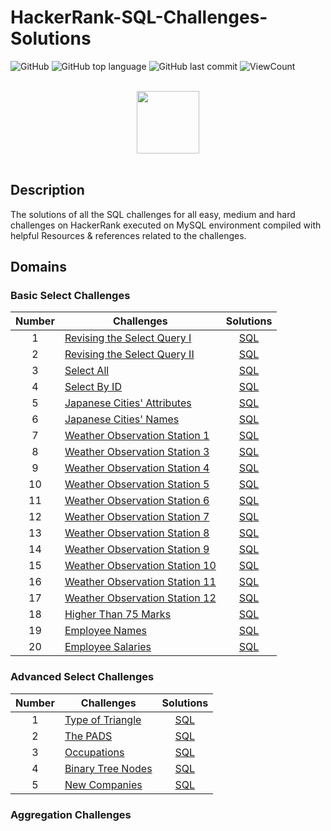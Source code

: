 # HackerRank-SQL-Challenges-Solutions

![GitHub](https://img.shields.io/github/license/Thomas-George-T/HackerRank-SQL-Challenges-Solutions?style=flat)
![GitHub top language](https://img.shields.io/github/languages/top/Thomas-George-T/HackerRank-SQL-Challenges-Solutions?style=flat)
![GitHub last commit](https://img.shields.io/github/last-commit/Thomas-George-T/HackerRank-SQL-Challenges-Solutions?style=flat)
![ViewCount](https://views.whatilearened.today/views/github/Thomas-George-T/HackerRank-SQL-Challenges-Solutions.svg?cache=remove)

<p align="center">  
	<br>
	<a href="https://www.hackerrank.com/Thomas_George_T">
        <img height=100 src="https://hrcdn.net/community-frontend/assets/brand/logo-new-white-green-a5cb16e0ae.svg"> 
    </a>
    <br>
    <br>
</p>

## Description
The solutions of all the SQL challenges for all easy, medium and hard challenges on HackerRank executed on MySQL environment compiled with helpful Resources & references related to the challenges.

## Domains

### Basic Select Challenges

| Number | Challenges | Solutions |
|:------:|------------|:---------:|
| 1 | [Revising the Select Query I](https://www.hackerrank.com/challenges/revising-the-select-query/problem) | [SQL](1.Basic%20SELECT/1.Revising-the-select-Query-1.sql)
| 2 | [Revising the Select Query II](https://www.hackerrank.com/challenges/revising-the-select-query-2/problem) | [SQL](1.Basic%20SELECT/2.Revising-the-select-Query-2.sql)
| 3 | [Select All](https://www.hackerrank.com/challenges/select-all-sql/problem) | [SQL](1.Basic%20SELECT/3.Select-All.sql)
| 4 | [Select By ID](https://www.hackerrank.com/challenges/select-by-id/problem) | [SQL](1.Basic%20SELECT/4.Select-By-ID.sql)
| 5 | [Japanese Cities' Attributes](https://www.hackerrank.com/challenges/japanese-cities-attributes/problem) | [SQL](1.Basic%20SELECT/5.Japanese-Cities'-Attributes.sql)
| 6 | [Japanese Cities' Names](https://www.hackerrank.com/challenges/japanese-cities-name/problem) | [SQL](1.Basic%20SELECT/6.Japanese-Cities'-Names.sql)
| 7 | [Weather Observation Station 1](https://www.hackerrank.com/challenges/weather-observation-station-1/problem) | [SQL](1.Basic%20SELECT/7.Weather-Observation-Station-1.sql)
| 8 | [Weather Observation Station 3](https://www.hackerrank.com/challenges/weather-observation-station-3/problem) | [SQL](1.Basic%20SELECT/8.Weather-Observation-Station-3.sql)
| 9 | [Weather Observation Station 4](https://www.hackerrank.com/challenges/weather-observation-station-4/problem) | [SQL](1.Basic%20SELECT/9.Weather-Observation-Station-4.sql)
| 10| [Weather Observation Station 5](https://www.hackerrank.com/challenges/weather-observation-station-5/problem) | [SQL](1.Basic%20SELECT/10.Weather-Observation-Station-6.sql)
| 11| [Weather Observation Station 6](https://www.hackerrank.com/challenges/weather-observation-station-6/problem) | [SQL](1.Basic%20SELECT/11.Weather-Observation-Station-7.sql)
| 12| [Weather Observation Station 7](https://www.hackerrank.com/challenges/weather-observation-station-7/problem) | [SQL](1.Basic%20SELECT/12.Weather-Observation-Station-8.sql)
| 13| [Weather Observation Station 8](https://www.hackerrank.com/challenges/weather-observation-station-8/problem) | [SQL](1.Basic%20SELECT/13.Weather-Observation-Station-9.sql)
| 14| [Weather Observation Station 9](https://www.hackerrank.com/challenges/weather-observation-station-9/problem) | [SQL](1.Basic%20SELECT/14.Weather-Observation-Station-10.sql)
| 15| [Weather Observation Station 10](https://www.hackerrank.com/challenges/weather-observation-station-10/problem) | [SQL](1.Basic%20SELECT/15.Weather-Observation-Station-11.sql)
| 16| [Weather Observation Station 11](https://www.hackerrank.com/challenges/weather-observation-station-11/problem) | [SQL](1.Basic%20SELECT/16.Weather-Observation-Station-12.sql)
| 17| [Weather Observation Station 12](https://www.hackerrank.com/challenges/weather-observation-station-12/problem) | [SQL](Basic%20Select/Weather-Observation-Station-12.sql)
| 18| [Higher Than 75 Marks](https://www.hackerrank.com/challenges/more-than-75-marks/problem) | [SQL](Basic%20Select/Higher-Than-75-Marks.sql)
| 19| [Employee Names](https://www.hackerrank.com/challenges/name-of-employees/problem) | [SQL](Basic%20Select/Employee-Names.sql)
| 20| [Employee Salaries](https://www.hackerrank.com/challenges/salary-of-employees/problem) | [SQL](Basic%20Select/Employee-Salaries.sql)

### Advanced Select Challenges

| Number | Challenges | Solutions |
|:------:|------------|:---------:|
| 1 |[Type of Triangle](https://www.hackerrank.com/challenges/what-type-of-triangle/problem) | [SQL](Advanced%20Select/Type%20of%20Triangle.sql) |
| 2 |[The PADS](https://www.hackerrank.com/challenges/the-pads/problem) | [SQL](Advanced%20Select/The%20PADS.sql) |
| 3 |[Occupations](https://www.hackerrank.com/challenges/occupations/problem) | [SQL](Advanced%20Select/Occupations.sql) |
| 4 |[Binary Tree Nodes](https://www.hackerrank.com/challenges/binary-search-tree-1/problem) | [SQL](Advanced%20Select/Binary%20Tree%20Nodes.sql)|
| 5 |[New Companies](https://www.hackerrank.com/challenges/the-company/problem) | [SQL](Advanced%20Select/New%20Companies.sql) |



### Aggregation Challenges
